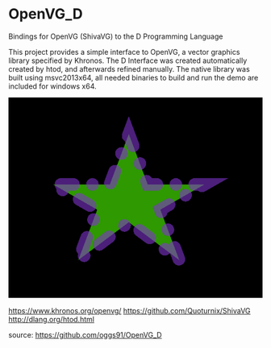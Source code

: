 # OpenVG_D
Bindings for OpenVG (ShivaVG) to the D Programming Language

This project provides a simple interface to OpenVG, a vector graphics library specified by Khronos. The D Interface was created automatically created by htod, and afterwards refined manually. The native library was built using msvc2013x64, all needed binaries to build and run the demo are included for windows x64. 

![Demo Screenshot](screenshot.png)

https://www.khronos.org/openvg/
https://github.com/Quoturnix/ShivaVG
http://dlang.org/htod.html

source: https://github.com/oggs91/OpenVG_D
